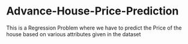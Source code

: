 # Advance-House-Price-Prediction
This is a Regression Problem where we have to predict the Price of the house based on various attributes given in the dataset
